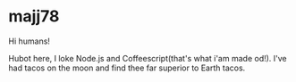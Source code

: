# majj78

Hi humans!

Hubot here, I loke Node.js and Coffeescript(that's what i'am made od!).
I've had tacos on the moon and find thee far superior to Earth tacos.
